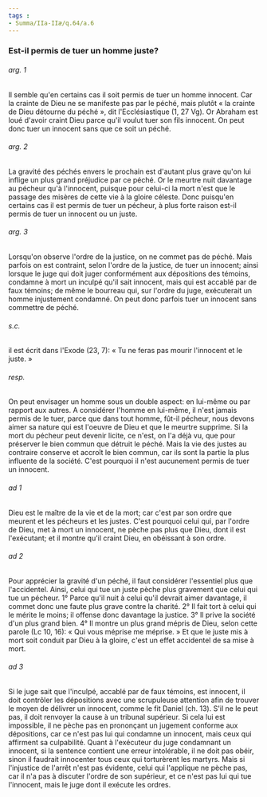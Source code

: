 ```yaml
---
tags : 
- Summa/IIa-IIæ/q.64/a.6
---
```


### Est-il permis de tuer un homme juste?

###### arg. 1
Il semble qu'en certains cas il soit permis de tuer un homme innocent. Car la crainte de Dieu ne se manifeste pas par le péché, mais plutôt « la crainte de Dieu détourne du péché », dit l'Ecclésiastique (1, 27 Vg). Or Abraham est loué d'avoir craint Dieu parce qu'il voulut tuer son fils innocent. On peut donc tuer un innocent sans que ce soit un péché. 

###### arg. 2
La gravité des péchés envers le prochain est d'autant plus grave qu'on lui inflige un plus grand préjudice par ce péché. Or le meurtre nuit davantage au pécheur qu'à l'innocent, puisque pour celui-ci la mort n'est que le passage des misères de cette vie à la gloire céleste. Donc puisqu'en certains cas il est permis de tuer un pécheur, à plus forte raison est-il permis de tuer un innocent ou un juste. 

###### arg. 3
Lorsqu'on observe l'ordre de la justice, on ne commet pas de péché. Mais parfois on est contraint, selon l'ordre de la justice, de tuer un innocent; ainsi lorsque le juge qui doit juger conformément aux dépositions des témoins, condamne à mort un inculpé qu'il sait innocent, mais qui est accablé par de faux témoins; de même le bourreau qui, sur l'ordre du juge, exécuterait un homme injustement condamné. On peut donc parfois tuer un innocent sans commettre de péché. 

###### s.c.
il est écrit dans l'Exode (23, 7): « Tu ne feras pas mourir l'innocent et le juste. » 

###### resp.
On peut envisager un homme sous un double aspect: en lui-même ou par rapport aux autres. A considérer l'homme en lui-même, il n'est jamais permis de le tuer, parce que dans tout homme, fût-il pécheur, nous devons aimer sa nature qui est l'oeuvre de Dieu et que le meurtre supprime. Si la mort du pécheur peut devenir licite, ce n'est, on l'a déjà vu, que pour préserver le bien commun que détruit le péché. Mais la vie des justes au contraire conserve et accroît le bien commun, car ils sont la partie la plus influente de la société. C'est pourquoi il n'est aucunement permis de tuer un innocent. 

###### ad 1
Dieu est le maître de la vie et de la mort; car c'est par son ordre que meurent et les pécheurs et les justes. C'est pourquoi celui qui, par l'ordre de Dieu, met à mort un innocent, ne pèche pas plus que Dieu, dont il est l'exécutant; et il montre qu'il craint Dieu, en obéissant à son ordre. 

###### ad 2
Pour apprécier la gravité d'un péché, il faut considérer l'essentiel plus que l'accidentel. Ainsi, celui qui tue un juste pèche plus gravement que celui qui tue un pécheur. 1° Parce qu'il nuit à celui qu'il devrait aimer davantage, il commet donc une faute plus grave contre la charité. 2° Il fait tort à celui qui le mérite le moins; il offense donc davantage la justice. 3° Il prive la société d'un plus grand bien. 4° Il montre un plus grand mépris de Dieu, selon cette parole (Lc 10, 16): « Qui vous méprise me méprise. » Et que le juste mis à mort soit conduit par Dieu à la gloire, c'est un effet accidentel de sa mise à mort. 

###### ad 3
Si le juge sait que l'inculpé, accablé par de faux témoins, est innocent, il doit contrôler les dépositions avec une scrupuleuse attention afin de trouver le moyen de délivrer un innocent, comme le fit Daniel (ch. 13). S'il ne le peut pas, il doit renvoyer la cause à un tribunal supérieur. Si cela lui est impossible, il ne pèche pas en prononçant un jugement conforme aux dépositions, car ce n'est pas lui qui condamne un innocent, mais ceux qui affirment sa culpabilité. Quant à l'exécuteur du juge condamnant un innocent, si la sentence contient une erreur intolérable, il ne doit pas obéir, sinon il faudrait innocenter tous ceux qui torturèrent les martyrs. Mais si l'injustice de l'arrêt n'est pas évidente, celui qui l'applique ne pèche pas, car il n'a pas à discuter l'ordre de son supérieur, et ce n'est pas lui qui tue l'innocent, mais le juge dont il exécute les ordres. 

